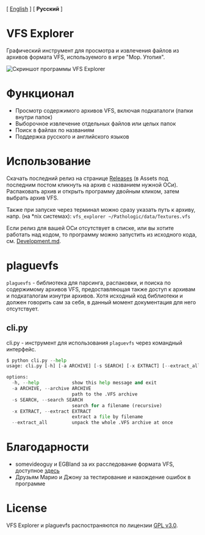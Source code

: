 [ [English](./README.md) ] [ **Русский** ]

# VFS Explorer
Графический инструмент для просмотра и извлечения файлов из архивов формата VFS, используемого в игре "Мор. Утопия".

![Скриншот программы VFS Explorer](./screenshot_1.0.png)

# Функционал
- Просмотр содержимого архивов VFS, включая подкаталоги (папки внутри папок)
- Выборочное извлечение отдельных файлов или целых папок
- Поиск в файлах по названиям
- Поддержка русского и английского языков

# Использование
Скачать последний релиз на странице [Releases](https://github.com/isatsam/vfs_explorer/releases/latest) (в Assets под последним постом кликнуть на архив с названием нужной ОСи).
Распаковать архив и открыть программу двойным кликом, затем выбрать архив VFS.

Также при запуске через терминал можно сразу указать путь к архиву, напр. (на *nix системах): `vfs_explorer ~/Pathologic/data/Textures.vfs`

Если релиз для вашей ОСи отсутствует в списке, или вы хотите работать над кодом, то программу можно запустить из исходного кода, см. [Development.md](./Development.md#Developing).

# plaguevfs
`plaguevfs` - библиотека для парсинга, распаковки, и поиска по содержимому архивов VFS,
предоставляющая также доступ к архивам и подкаталогам изнутри архивов.
Хотя исходный код библиотеки и должен говорить сам за себя, в данный момент документация для него отсутствует.
## cli.py
cli.py - инструмент для использования `plaguevfs` через командный интерфейс.
```py
$ python cli.py --help
usage: cli.py [-h] [-a ARCHIVE] [-s SEARCH] [-x EXTRACT] [--extract_all]

options:
  -h, --help            show this help message and exit
  -a ARCHIVE, --archive ARCHIVE
                        path to the .VFS archive
  -s SEARCH, --search SEARCH
                        search for a filename (recursive)
  -x EXTRACT, --extract EXTRACT
                        extract a file by filename
  --extract_all         unpack the whole .VFS archive at once
```

# Благодарности
- somevideoguy и EGBland за их расследование формата VFS, доступное [здесь](https://github.com/somevideoguy/pathologic)
- Друзьям Марио и Джону за тестирование и нахождение ошибок в программе

# License
VFS Explorer и plaguevfs распостраняются по лицензии [GPL v3.0](./COPYING).

